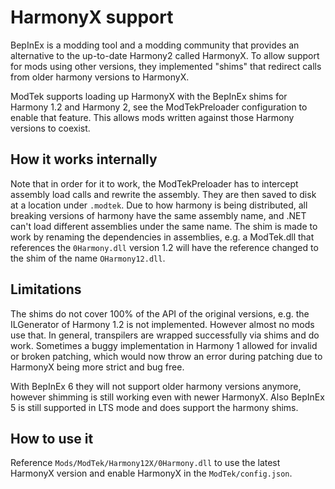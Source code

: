 # HarmonyX support

BepInEx is a modding tool and a modding community that provides an alternative to the up-to-date Harmony2 called HarmonyX.
To allow support for mods using other versions, they implemented "shims" that redirect calls from older harmony versions to HarmonyX.

ModTek supports loading up HarmonyX with the BepInEx shims for Harmony 1.2 and Harmony 2, see the ModTekPreloader configuration to enable that feature.
This allows mods written against those Harmony versions to coexist.

## How it works internally

Note that in order for it to work, the ModTekPreloader has to intercept assembly load calls and rewrite the assembly. They are then saved to disk
at a location under `.modtek`. Due to how harmony is being distributed, all breaking versions of harmony have the same assembly name, and .NET can't load
different assemblies under the same name. The shim is made to work by renaming the dependencies in assemblies, e.g. a ModTek.dll that references
the `0Harmony.dll` version 1.2 will have the reference changed to the shim of the name `OHarmony12.dll`.

## Limitations

The shims do not cover 100% of the API of the original versions, e.g. the ILGenerator of Harmony 1.2 is not implemented.
However almost no mods use that. In general, transpilers are wrapped successfully via shims and do work. Sometimes a buggy
implementation in Harmony 1 allowed for invalid or broken patching, which would now throw an error during patching due to 
HarmonyX being more strict and bug free.

With BepInEx 6 they will not support older harmony versions anymore, however shimming is still working even with newer HarmonyX.
Also BepInEx 5 is still supported in LTS mode and does support the harmony shims.

## How to use it

Reference `Mods/ModTek/Harmony12X/0Harmony.dll` to use the latest HarmonyX version and enable HarmonyX in the `ModTek/config.json`.
